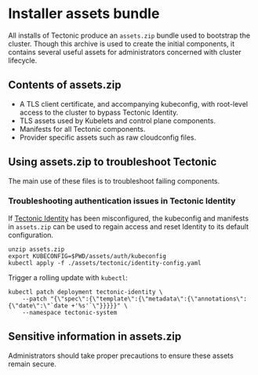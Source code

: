 # Installer assets bundle

All installs of Tectonic produce an `assets.zip` bundle used to bootstrap the cluster. Though this archive is used to create the initial components, it contains several useful assets for administrators concerned with cluster lifecycle.

## Contents of assets.zip

* A TLS client certificate, and accompanying kubeconfig, with root-level access to the cluster to bypass Tectonic Identity.
* TLS assets used by Kubelets and control plane components.
* Manifests for all Tectonic components.
* Provider specific assets such as raw cloudconfig files.

## Using assets.zip to troubleshoot Tectonic

The main use of these files is to troubleshoot failing components.

### Troubleshooting authentication issues in Tectonic Identity

If [Tectonic Identity][tectonic-identity] has been misconfigured, the kubeconfig and manifests in `assets.zip` can be used to regain access and reset Identity to its default configuration.

```
unzip assets.zip
export KUBECONFIG=$PWD/assets/auth/kubeconfig
kubectl apply -f ./assets/tectonic/identity-config.yaml
```

Trigger a rolling update with `kubectl`:

```
kubectl patch deployment tectonic-identity \
    --patch "{\"spec\":{\"template\":{\"metadata\":{\"annotations\":{\"date\":\"`date +'%s'`\"}}}}}" \
    --namespace tectonic-system
```

## Sensitive information in assets.zip

Administrators should take proper precautions to ensure these assets remain secure.

[tectonic-identity]: ../users/tectonic-identity-config.md
